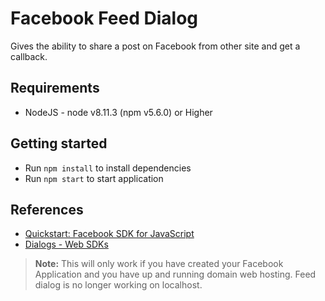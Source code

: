 # Facebook Feed Dialog
Gives the ability to share a post on Facebook from other site and get a callback.

## Requirements
- NodeJS - node v8.11.3 (npm v5.6.0) or Higher

## Getting started
- Run `npm install` to install dependencies
- Run `npm start` to start application

## References
- [Quickstart: Facebook SDK for JavaScript](https://developers.facebook.com/docs/javascript/quickstart)
- [Dialogs - Web SDKs](https://developers.facebook.com/docs/javascript/reference/FB.ui)


> **Note:** This will only work if you have created your Facebook Application and you have up and running domain web hosting. Feed dialog is no longer working on localhost.